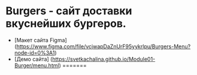 
# Burgers - сайт доставки вкуснейших бургеров.
* [Макет сайта Figma] (https://www.figma.com/file/vcjwapDaZnUrF95yykrlpu/Burgers-Menu?node-id=0%3A1)
* [Демо сайта] (https://svetkachalina.github.io/Module01-Burger/menu.html)
=======
